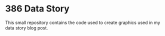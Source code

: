 # 386 Data Story
This small repository contains the code used to create graphics used in my data story blog post.
